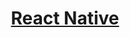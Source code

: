 <h1 align="center">
  <a href="https://facebook.github.io/react-native/">
    React Native
  </a>
</h1>
